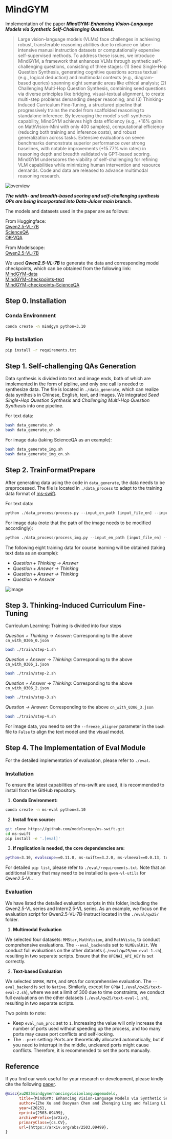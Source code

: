 # MindGYM

Implementation of the paper _**MindGYM: Enhancing Vision-Language Models via Synthetic Self-Challenging Questions**_.

> Large vision-language models (VLMs) face challenges in achieving robust, transferable reasoning abilities due to reliance on labor-intensive manual instruction datasets or computationally expensive self-supervised methods. To address these issues, we introduce MindGYM, a framework that enhances VLMs through synthetic self-challenging questions, consisting of three stages: (1) Seed Single-Hop Question Synthesis, generating cognitive questions across textual (e.g., logical deduction) and multimodal contexts (e.g., diagram-based queries) spanning eight semantic areas like ethical analysis; (2) Challenging Multi-Hop Question Synthesis, combining seed questions via diverse principles like bridging, visual-textual alignment, to create multi-step problems demanding deeper reasoning; and (3) Thinking-Induced Curriculum Fine-Tuning, a structured pipeline that progressively trains the model from scaffolded reasoning to standalone inference. By leveraging the model's self-synthesis capability, MindGYM achieves high data efficiency (e.g., +16% gains on MathVision-Mini with only 400 samples), computational efficiency (reducing both training and inference costs), and robust generalization across tasks. Extensive evaluations on seven benchmarks demonstrate superior performance over strong baselines, with notable improvements (+15.77% win rates) in reasoning depth and breadth validated via GPT-based scoring. MindGYM underscores the viability of self-challenging for refining VLM capabilities while minimizing human intervention and resource demands. Code and data are released to advance multimodal reasoning research.

![overview](https://github.com/user-attachments/assets/2bd539d8-5afe-4199-b26a-ae376f48d0b4)

_**The width- and breadth-based scoring and self-challenging synthesis OPs are being incorporated into Data-Juicer main branch.**_

The models and datasets used in the paper are as follows: 

From Huggingface: \
[Qwen2.5-VL-7B](https://huggingface.co/Qwen/Qwen2.5-VL-7B-Instruct) \
[ScienceQA](https://huggingface.co/datasets/derek-thomas/ScienceQA) \
[OK-VQA](https://huggingface.co/datasets/lmms-lab/OK-VQA)

From Modelscope: \
[Qwen2.5-VL-7B](https://modelscope.cn/models/Qwen/Qwen2.5-VL-7B-Instruct)

We used _**Qwen2.5-VL-7B**_ to generate the data and corresponding model checkpoints, which can be obtained from the following link: \
[MindGYM-data](https://modelscope.cn/datasets/xuzh226/MindGYM) \
[MindGYM-checkpoints-text](https://modelscope.cn/models/xuzh226/MindGYM-Qwen-7B) \
[MindGYM-checkpoints-ScienceQA](https://modelscope.cn/models/xuzh226/MindGYM-Qwen-7B-ScienceQA)

## Step 0. Installation

### Conda Environment

```bash
conda create -n mindgym python=3.10
```

### Pip Installation

```bash
pip install -r requirements.txt
```

## Step 1. Self-challenging QAs Generation

Data synthesis is divided into text and image ends, both of which are implemented in the form of pipline, and only one call is needed to synthesize data. The file is located in `./data_generate`, which can realize data synthesis in Chinese, English, text, and images. We integrated _Seed Single-Hop Question Synthesis_ and _Challenging Multi-Hop Question Synthesis_ into one pipeline.

For text data:
```bash
bash data_generate.sh
bash data_generate_cn.sh
```

For image data (taking ScienceQA as an example):
```bash
bash data_generate_img.sh
bash data_generate_img_cn.sh
```

## Step 2. TrainFormatPrepare

After generating data using the code in `data_generate`, the data needs to be preprocessed. The file is located in `./data_process` to adapt to the training data format of [ms-swift](https://github.com/modelscope/ms-swift).

For text data:
```python
python ./data_process/process.py --input_en_path [input_file_en] --input_cn_path [input_file_cn]
```

For image data (note that the path of the image needs to be modified accordingly):
```python
python ./data_process/process_img.py --input_en_path [input_file_en] --input_cn_path [input_file_cn]
```

The following eight training data for course learning will be obtained (taking text data as an example):

- _Question + Thinking -> Answer_
- _Question + Answer -> Thinking_
- _Question + Answer -> Thinking_
- _Question -> Answer_

![image](https://github.com/user-attachments/assets/a2967eae-d783-4db3-b494-3400526aeacd)

## Step 3. Thinking-Induced Curriculum Fine-Tuning

Curriculum Learning: Training is divided into four steps

_Question + Thinking -> Answer_: Corresponding to the above `cn_with_0306_0.json`

```bash
bash ./train/step-1.sh
```

_Question + Answer -> Thinking_: Corresponding to the above `cn_with_0306_1.json`

```bash
bash ./train/step-2.sh
```

_Question + Answer -> Thinking_: Corresponding to the above `cn_with_0306_2.json`

```bash
bash ./train/step-3.sh
```

_Question -> Answer_: Corresponding to the above `cn_with_0306_3.json`

```bash
bash ./train/step-4.sh
```

For image data, you need to set the `--freeze_aligner` parameter in the `bash` file to `False` to align the text model and the visual model.

## Step 4. The Implementation of Eval Module

For the detailed implementation of evaluation, please refer to `./eval`.

### Installation

To ensure the latest capabilities of ms-swift are used, it is recommended to install from the GitHub repository.

1. **Conda Environment:**

```bash
conda create -n ms-eval python=3.10
```

2. **Install from source:**

```bash
git clone https://github.com/modelscope/ms-swift.git
cd ms-swift
pip install -e '.[eval]'
```

3. **If replication is needed, the core dependencies are:**

```bash
python=3.10, evalscope==0.11.0, ms-swift==3.2.0, ms-vlmeval==0.0.13, torch==2.5.1, transformers==4.49.0
```

For detailed `pip list`, please refer to `./eval/requirements.txt`. Note that an additional library that may need to be installed is `qwen-vl-utils` for Qwen2.5-VL.

### Evaluation

We have listed the detailed evaluation scripts in this folder, including the Qwen2.5-VL series and Intern2.5-VL series. As an example, we focus on the evaluation script for Qwen2.5-VL-7B-Instruct located in the `./eval/qw25/` folder.

1. **Multimodal Evaluation**

We selected four datasets: `MMStar`, `MathVision`, and `MathVista`, to conduct comprehensive evaluations. The `--eval_backend`is set to `VLMEvalKit`. We conduct full evaluations on the other datasets (`./eval/qw25/mm-eval-1.sh`), resulting in two separate scripts. Ensure that the `OPENAI_API_KEY` is set correctly.

2. **Text-based Evaluation**

We selected `GSM8K`, `MATH`, and `GPQA` for comprehensive evaluation. The `--eval_backend` is set to `Native`. Similarly, except for `GPQA` (`./eval/qw25/text-eval-2.sh`), where we set a limit of 300 due to time constraints, we conduct full evaluations on the other datasets (`./eval/qw25/text-eval-1.sh`), resulting in two separate scripts.

Two points to note:

- Keep `eval_num_proc` set to `1`. Increasing the value will only increase the number of ports used without speeding up the process, and too many ports may cause port conflicts and self-locking.
- The `--port` setting: Ports are theoretically allocated automatically, but if you need to interrupt in the middle, uncleared ports might cause conflicts. Therefore, it is recommended to set the ports manually.

## Reference

If you find our work useful for your research or development, please kindly cite the following [paper](https://arxiv.org/abs/2503.09499).

```bib
@misc{xu2025mindgymenhancingvisionlanguagemodels,
      title={MindGYM: Enhancing Vision-Language Models via Synthetic Self-Challenging Questions}, 
      author={Zhe Xu and Daoyuan Chen and Zhenqing Ling and Yaliang Li and Ying Shen},
      year={2025},
      eprint={2503.09499},
      archivePrefix={arXiv},
      primaryClass={cs.CV},
      url={https://arxiv.org/abs/2503.09499}, 
}
```
